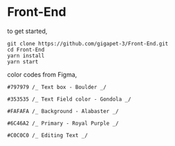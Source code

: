 # Front-End

to get started,

    git clone https://github.com/gigapet-3/Front-End.git
    cd Front-End
    yarn install
    yarn start

color codes from Figma,

    #797979 /_ Text box - Boulder _/

    #353535 /_ Text Field color - Gondola _/

    #FAFAFA /_ Background - Alabaster _/

    #6C46A2 /_ Primary - Royal Purple _/

    #C0C0C0 /_ Editing Text _/
